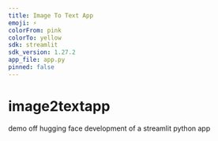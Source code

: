 ```yaml
---
title: Image To Text App
emoji: ⚡
colorFrom: pink
colorTo: yellow
sdk: streamlit
sdk_version: 1.27.2
app_file: app.py
pinned: false
---
```

# image2textapp
demo off hugging face development of a streamlit python app 
